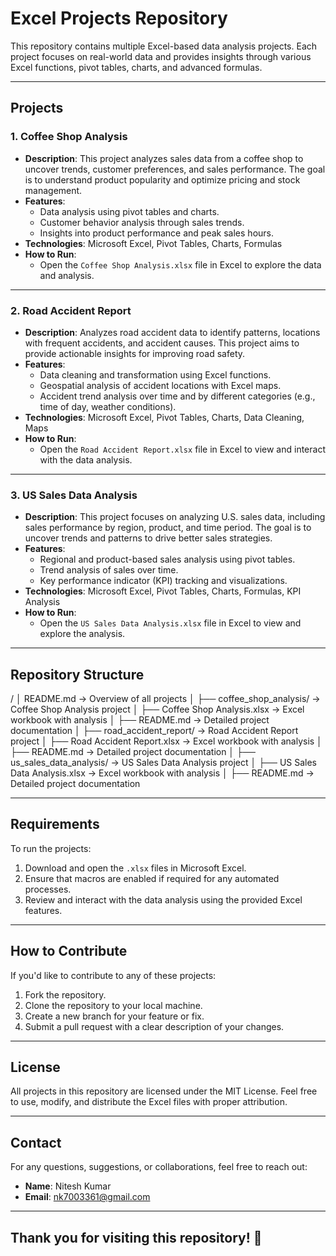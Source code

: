 # Excel Projects Repository

This repository contains multiple Excel-based data analysis projects. Each project focuses on real-world data and provides insights through various Excel functions, pivot tables, charts, and advanced formulas.

---

## Projects

### 1. **Coffee Shop Analysis**
- **Description**: This project analyzes sales data from a coffee shop to uncover trends, customer preferences, and sales performance. The goal is to understand product popularity and optimize pricing and stock management.
- **Features**:
  - Data analysis using pivot tables and charts.
  - Customer behavior analysis through sales trends.
  - Insights into product performance and peak sales hours.
- **Technologies**: Microsoft Excel, Pivot Tables, Charts, Formulas
- **How to Run**:
  - Open the `Coffee Shop Analysis.xlsx` file in Excel to explore the data and analysis.

---

### 2. **Road Accident Report**
- **Description**: Analyzes road accident data to identify patterns, locations with frequent accidents, and accident causes. This project aims to provide actionable insights for improving road safety.
- **Features**:
  - Data cleaning and transformation using Excel functions.
  - Geospatial analysis of accident locations with Excel maps.
  - Accident trend analysis over time and by different categories (e.g., time of day, weather conditions).
- **Technologies**: Microsoft Excel, Pivot Tables, Charts, Data Cleaning, Maps
- **How to Run**:
  - Open the `Road Accident Report.xlsx` file in Excel to view and interact with the data analysis.

---

### 3. **US Sales Data Analysis**
- **Description**: This project focuses on analyzing U.S. sales data, including sales performance by region, product, and time period. The goal is to uncover trends and patterns to drive better sales strategies.
- **Features**:
  - Regional and product-based sales analysis using pivot tables.
  - Trend analysis of sales over time.
  - Key performance indicator (KPI) tracking and visualizations.
- **Technologies**: Microsoft Excel, Pivot Tables, Charts, Formulas, KPI Analysis
- **How to Run**:
  - Open the `US Sales Data Analysis.xlsx` file in Excel to view and explore the analysis.

---

## Repository Structure
<repository-root>/
│ README.md -> Overview of all projects │ ├── coffee_shop_analysis/ -> Coffee Shop Analysis project │ ├── Coffee Shop Analysis.xlsx -> Excel workbook with analysis │ ├── README.md -> Detailed project documentation │ ├── road_accident_report/ -> Road Accident Report project │ ├── Road Accident Report.xlsx -> Excel workbook with analysis │ ├── README.md -> Detailed project documentation │ ├── us_sales_data_analysis/ -> US Sales Data Analysis project │ ├── US Sales Data Analysis.xlsx -> Excel workbook with analysis │ ├── README.md -> Detailed project documentation


---

## Requirements
To run the projects:
1. Download and open the `.xlsx` files in Microsoft Excel.
2. Ensure that macros are enabled if required for any automated processes.
3. Review and interact with the data analysis using the provided Excel features.

---

## How to Contribute
If you'd like to contribute to any of these projects:
1. Fork the repository.
2. Clone the repository to your local machine.
3. Create a new branch for your feature or fix.
4. Submit a pull request with a clear description of your changes.

---

## License
All projects in this repository are licensed under the MIT License. Feel free to use, modify, and distribute the Excel files with proper attribution.

---

## Contact
For any questions, suggestions, or collaborations, feel free to reach out:
- **Name**: Nitesh Kumar
- **Email**: nk7003361@gmail.com

---

## Thank you for visiting this repository! 🚀
